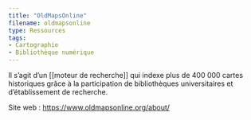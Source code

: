 ```yaml
---
title: "OldMapsOnline"
filename: oldmapsonline
type: Ressources
tags:
- Cartographie
- Bibliothèque numérique
---
```


Il s’agit d’un [[moteur de recherche]] qui indexe plus de 400 000 cartes historiques grâce à la participation de bibliothèques universitaires et d’établissement de recherche.

Site web : <https://www.oldmapsonline.org/about/>

